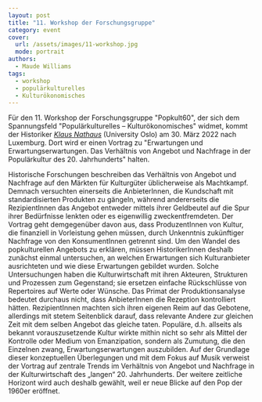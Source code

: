 ```yaml
---
layout: post
title: "11. Workshop der Forschungsgruppe"
category: event
cover:
  url: /assets/images/11-workshop.jpg
  mode: portrait
authors:
  - Maude Williams
tags:
  - workshop
  - populärkulturelles
  - Kulturökonomisches
---
```


Für den 11. Workshop der Forschungsgruppe "Popkult60", der sich dem Spannungsfeld "Populärkulturelles – Kulturökonomisches" widmet, kommt der Historiker [*Klaus Nathaus*](https://www.hf.uio.no/iakh/english/people/aca/history/tenured/klausna/) (University Oslo) am 30. März 2022 nach Luxemburg. Dort wird er einen Vortrag zu "Erwartungen und Erwartungserwartungen. Das Verhältnis von Angebot und Nachfrage in der Populärkultur des 20. Jahrhunderts" halten.

<!-- more -->


Historische Forschungen beschreiben das Verhältnis von Angebot und Nachfrage auf den Märkten für Kulturgüter üblicherweise als Machtkampf. Demnach versuchten einerseits die AnbieterInnen, die Kundschaft mit standardisierten Produkten zu gängeln, während andererseits die RezipientInnen das Angebot entweder mittels ihrer Geldbeutel auf die Spur ihrer Bedürfnisse lenkten oder es eigenwillig zweckentfremdeten. Der Vortrag geht demgegenüber davon aus, dass ProduzentInnen von Kultur, die finanziell in Vorleistung gehen müssen, durch Unkenntnis zukünftiger Nachfrage von den KonsumentInnen getrennt sind. Um den Wandel des popkulturellen Angebots zu erklären, müssen HistorikerInnen deshalb zunächst einmal untersuchen, an welchen Erwartungen sich Kulturanbieter ausrichteten und wie diese Erwartungen gebildet wurden. Solche Untersuchungen haben die Kulturwirtschaft mit ihren Akteuren, Strukturen und Prozessen zum Gegenstand; sie ersetzen einfache Rückschlüsse von Repertoires auf Werte oder Wünsche. Das Primat der Produktionsanalyse bedeutet durchaus nicht, dass AnbieterInnen die Rezeption kontrolliert hätten. RezipientInnen machten sich ihren eigenen Reim auf das Gebotene, allerdings mit stetem Seitenblick darauf, dass relevante Andere zur gleichen Zeit mit dem selben Angebot das gleiche taten. Populäre, d.h. allseits als bekannt vorauszusetzende Kultur wirkte mithin nicht so sehr als Mittel der Kontrolle oder Medium von Emanzipation, sondern als Zumutung, die den Einzelnen zwang, Erwartungserwartungen auszubilden. Auf der Grundlage dieser konzeptuellen Überlegungen und mit dem Fokus auf Musik verweist der Vortrag auf zentrale Trends im Verhältnis von Angebot und Nachfrage in der Kulturwirtschaft des „langen“ 20. Jahrhunderts. Der weitere zeitliche Horizont wird auch deshalb gewählt, weil er neue Blicke auf den Pop der 1960er eröffnet.
